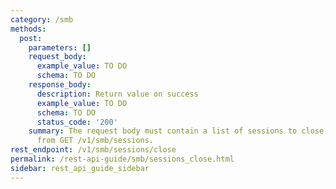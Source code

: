```yaml
---
category: /smb
methods:
  post:
    parameters: []
    request_body:
      example_value: TO DO
      schema: TO DO
    response_body:
      description: Return value on success
      example_value: TO DO
      schema: TO DO
      status_code: '200'
    summary: The request body must contain a list of sessions to close, as returned
      from GET /v1/smb/sessions.
rest_endpoint: /v1/smb/sessions/close
permalink: /rest-api-guide/smb/sessions_close.html
sidebar: rest_api_guide_sidebar
---
```


